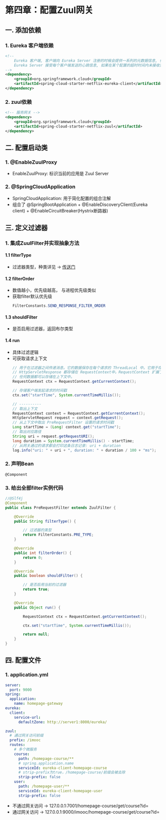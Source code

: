 # 第四章：配置Zuul网关

## 一. 添加依赖
### 1. Eureka 客户端依赖
```xml
<!--
    Eureka 客户端, 客户端向 Eureka Server 注册的时候会提供一系列的元数据信息, 例如: 主机, 端口, 健康检查url等
    Eureka Server 接受每个客户端发送的心跳信息, 如果在某个配置的超时时间内未接收到心跳信息, 实例会被从注册列表中移除
-->
<dependency>
    <groupId>org.springframework.cloud</groupId>
    <artifactId>spring-cloud-starter-netflix-eureka-client</artifactId>
</dependency>
```
### 2. zuul依赖
```xml
<!-- 服务网关 -->
<dependency>
    <groupId>org.springframework.cloud</groupId>
    <artifactId>spring-cloud-starter-netflix-zuul</artifactId>
</dependency>
```

## 二. 配置启动类
### 1. @EnableZuulProxy
* EnableZuulProxy: 标识当前的应用是 Zuul Server
### 2. @SpringCloudApplication
* SpringCloudApplication: 用于简化配置的组合注解
* 组合了 @SpringBootApplication + @EnableDiscoveryClient(Eureka client) + @EnableCircuitBreaker(Hystrix断路器)


## 三. 定义过滤器
### 1. 集成ZuulFilter并实现抽象方法
#### 1.1 filterType
* 过滤器类型，种类详见 -> [传送门](1_springcloud.md)

#### 1.2 filterOrder
* 数值越小，优先级越高， 与进程优先级类似
* 获取filter默认优先级 
    ```java
    FilterConstants.SEND_RESPONSE_FILTER_ORDER
    ```

#### 1.3 shouldFilter
* 是否启用过滤器，返回布尔类型

#### 1.4 run
* 具体过滤逻辑
* 可获取请求上下文
    ```java
    // 用于在过滤器之间传递消息。它的数据保存在每个请求的 ThreadLocal 中。它用于存储请求路由到哪里、错误、HttpServletRequest、
    // HttpServletResponse 都存储在 RequestContext中。RequestContext 扩展了 ConcurrentHashMap, 所以,
    // 任何数据都可以存储在上下文中。
    RequestContext ctx = RequestContext.getCurrentContext();

    // 存储客户端发起请求的时间戳
    ctx.set("startTime", System.currentTimeMillis());
    
    // ----------
    // 取出上下文
    RequestContext context = RequestContext.getCurrentContext();
    HttpServletRequest request = context.getRequest();
    // 从上下文中取出 PreRequestFilter 设置的请求时间戳
    Long startTime = (Long) context.get("startTime");
    // 取出对应路径
    String uri = request.getRequestURI();
    long duration = System.currentTimeMillis() - startTime;
    // 从网关通过的请求都会打印这条日志记录: uri + duration
    log.info("uri: " + uri + ", duration: " + duration / 100 + "ms");
    ```
### 2. 声明Bean
`@Component`

### 3. 给出全部filter实例代码
```java
//@Slf4j
@Component
public class PreRequestFilter extends ZuulFilter {

    @Override
    public String filterType() {

        // 过滤器的类型
        return FilterConstants.PRE_TYPE;
    }

    @Override
    public int filterOrder() {
        return 0;
    }

    @Override
    public boolean shouldFilter() {

        // 是否启用当前的过滤器
        return true;
    }

    @Override
    public Object run() {

        RequestContext ctx = RequestContext.getCurrentContext();

        ctx.set("startTime", System.currentTimeMillis());

        return null;
    }
}
```

## 四. 配置文件
### 1. application.yml
```yml
server:
  port: 9000
spring:
  application:
    name: homepage-gateway
eureka:
  client:
    service-url:
      defaultZone: http://server1:8000/eureka/

zuul:
  # 通过网关访问前缀
  prefix: /imooc
  routes:
    # 多个微服务
    course:
      path: /homepage-course/**
      # spring.application.name
      serviceId: eureka-client-homepage-course
      # strip-prefix为true，/homepage-course/前缀会被去除
      strip-prefix: false
    user:
      path: /homepage-user/**
      serviceId: eureka-client-homepage-user
      strip-prefix: false
```

* 不通过网关访问 -> 127.0.0.1:7001/homepage-course/get/course?id=
* 通过网关访问 -> 127.0.0.1:9000/imooc/homepage-course/get/course?id=



<comment/>
